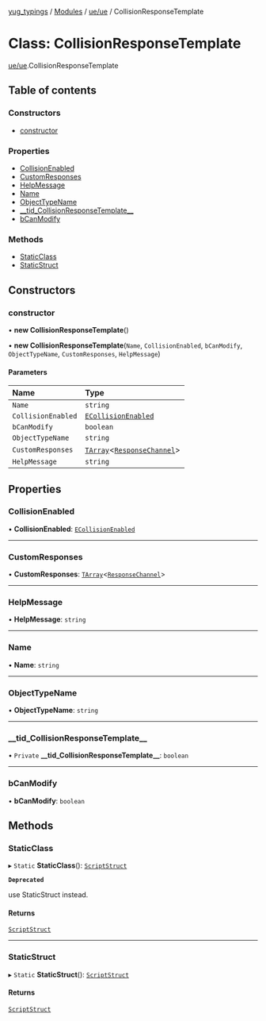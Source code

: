 [yug_typings](../README.md) / [Modules](../modules.md) / [ue/ue](../modules/ue_ue.md) / CollisionResponseTemplate

# Class: CollisionResponseTemplate

[ue/ue](../modules/ue_ue.md).CollisionResponseTemplate

## Table of contents

### Constructors

- [constructor](ue_ue.CollisionResponseTemplate.md#constructor)

### Properties

- [CollisionEnabled](ue_ue.CollisionResponseTemplate.md#collisionenabled)
- [CustomResponses](ue_ue.CollisionResponseTemplate.md#customresponses)
- [HelpMessage](ue_ue.CollisionResponseTemplate.md#helpmessage)
- [Name](ue_ue.CollisionResponseTemplate.md#name)
- [ObjectTypeName](ue_ue.CollisionResponseTemplate.md#objecttypename)
- [\_\_tid\_CollisionResponseTemplate\_\_](ue_ue.CollisionResponseTemplate.md#__tid_collisionresponsetemplate__)
- [bCanModify](ue_ue.CollisionResponseTemplate.md#bcanmodify)

### Methods

- [StaticClass](ue_ue.CollisionResponseTemplate.md#staticclass)
- [StaticStruct](ue_ue.CollisionResponseTemplate.md#staticstruct)

## Constructors

### constructor

• **new CollisionResponseTemplate**()

• **new CollisionResponseTemplate**(`Name`, `CollisionEnabled`, `bCanModify`, `ObjectTypeName`, `CustomResponses`, `HelpMessage`)

#### Parameters

| Name | Type |
| :------ | :------ |
| `Name` | `string` |
| `CollisionEnabled` | [`ECollisionEnabled`](../enums/ue_ue.ECollisionEnabled.md) |
| `bCanModify` | `boolean` |
| `ObjectTypeName` | `string` |
| `CustomResponses` | [`TArray`](../interfaces/ue_puerts.TArray.md)<[`ResponseChannel`](ue_ue.ResponseChannel.md)\> |
| `HelpMessage` | `string` |

## Properties

### CollisionEnabled

• **CollisionEnabled**: [`ECollisionEnabled`](../enums/ue_ue.ECollisionEnabled.md)

___

### CustomResponses

• **CustomResponses**: [`TArray`](../interfaces/ue_puerts.TArray.md)<[`ResponseChannel`](ue_ue.ResponseChannel.md)\>

___

### HelpMessage

• **HelpMessage**: `string`

___

### Name

• **Name**: `string`

___

### ObjectTypeName

• **ObjectTypeName**: `string`

___

### \_\_tid\_CollisionResponseTemplate\_\_

• `Private` **\_\_tid\_CollisionResponseTemplate\_\_**: `boolean`

___

### bCanModify

• **bCanModify**: `boolean`

## Methods

### StaticClass

▸ `Static` **StaticClass**(): [`ScriptStruct`](ue_ue.ScriptStruct.md)

**`Deprecated`**

use StaticStruct instead.

#### Returns

[`ScriptStruct`](ue_ue.ScriptStruct.md)

___

### StaticStruct

▸ `Static` **StaticStruct**(): [`ScriptStruct`](ue_ue.ScriptStruct.md)

#### Returns

[`ScriptStruct`](ue_ue.ScriptStruct.md)
